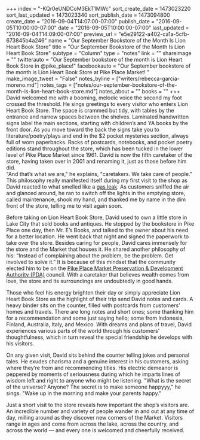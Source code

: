 +++
index = "-KQr0eUNDCoM3EkT1MWc"
sort_create_date = 1473023220
sort_last_updated = 1473023340
sort_publish_date = 1473094800
create_date = "2016-09-04T14:07:00-07:00"
publish_date = "2016-09-05T10:00:00-07:00"
date = "2016-09-05T10:00:00-07:00"
last_updated = "2016-09-04T14:09:00-07:00"
preview_url = "e5e29122-a402-ca1a-5cfb-673845b4a246"
name = "Our September Bookstore of the Month Is Lion Heart Book Store"
title = "Our September Bookstore of the Month Is Lion Heart Book Store"
subtype = "Column"
type = "notes"
link = ""
shareimage = ""
twitterauto = "Our September bookstore of the month is Lion Heart Book Store in @pike_place!"
facebookauto = "Our September bookstore of the month is Lion Heart Book Store at Pike Place Market! "
make_image_tweet = "False"
notes_byline = ["writers/rebecca-garcia-moreno.md"]
notes_tags = ["notes/our-september-bookstore-of-the-month-is-lion-heart-book-store.md"]
notes_about = ""
books = ""
+++
David welcomed me with a booming, melodic voice the second my foot crossed the threshold. He sings greetings to every visitor who enters Lion Heart Book Store. The space is crammed but tidy, with tables by the entrance and narrow spaces between the shelves. Laminated handwritten signs label the main sections, starting with children’s and YA books by the front door. As you move toward the back the signs take you to literature/poetry/plays and end in the $2 pocket mysteries section, always full of worn paperbacks. Racks of postcards, notebooks, and pocket poetry editions stand throughout the store, which has been tucked in the lower level of Pike Place Market since 1961. David is now the fifth caretaker of the store, having taken over in 2001 and renaming it, just as those before him did.  
"And that’s what we are," he explains, "caretakers. We take care of people." This philosophy really manifested itself during my first visit to the shop as David reacted to what smelled like a [gas leak](https://twitter.com/pike_place/status/752960601459138560). As customers sniffed the air and glanced around, he ran to switch off the lights in the emptying store, called maintenance, shook my hand, and thanked me by name in the dim front of the store, telling me to visit again soon.

Before taking on Lion Heart Book Store, David used to own a little store in Lake City that sold books and antiques. He stopped by the bookstore in Pike Place one day, then Mr. E’s Books, and talked to the owner about his need for a better location. He went back that night and signed the paperwork to take over the store. Besides caring for people, David cares immensely for the store and the Market that houses it. He shared another philosophy of his: “Instead of complaining about the problem, be the problem. Get involved to solve it.” It is because of this mindset that the community elected him to be on the [Pike Place Market Preservation & Development Authority (PDA)](http://pikeplacemarket.org/council-members) council. With a caretaker that believes wealth comes from love, the store and its surroundings are undoubtedly in good hands.

Those who feel his energy brighten their day or simply appreciate Lion Heart Book Store as the highlight of their trip send David notes and cards. A heavy binder sits on the counter, filled with postcards from customers’ homes and travels. There are long notes and short ones; some thanking him for a recommendation and some just saying hello; some from Indonesia, Finland, Australia, Italy, and Mexico. With dreams and plans of travel, David experiences various parts of the world through his customers' thoughtfulness, which in turn reveal the special friendship he develops with his visitors.

On any given visit, David sits behind the counter telling jokes and personal tales. He exudes charisma and a genuine interest in his customers, asking where they’re from and recommending titles. His electric demeanor is peppered by moments of seriousness during which he imparts lines of wisdom left and right to anyone who might be listening. 
"What is the secret of the universe? Anyone? The secret is to make someone happyyy," he sings. "Wake up in the morning and make your parents happy."

Just a short visit to the store reveals how important the shop’s visitors are. An incredible number and variety of people wander in and out at any time of day, milling around as they discover new corners of the Market. Visitors range in ages and come from across the lake, across the country, and across the world — and every one is welcomed and cheerfully received. 